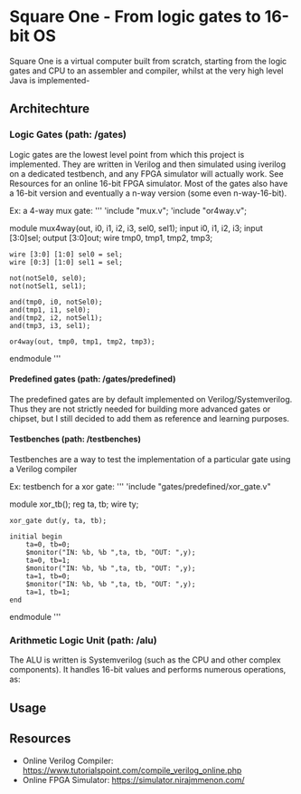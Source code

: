 # Square One - From logic gates to 16-bit OS
Square One is a virtual computer built from scratch, starting from the logic gates and CPU to an assembler and compiler, whilst at the very high level Java is implemented-

## Architechture

### Logic Gates (path: /gates)
Logic gates are the lowest level point from which this project is implemented. They are written in Verilog and then simulated using iverilog on a dedicated testbench, and any FPGA simulator will actually work. See Resources for an online 16-bit FPGA simulator.
Most of the gates also have a 16-bit version and eventually a n-way version (some even n-way-16-bit).

Ex: a 4-way mux gate:
'''
'include "mux.v";
'include "or4way.v";

module mux4way(out, i0, i1, i2, i3, sel0, sel1);
    input i0, i1, i2, i3;
    input [3:0]sel;
    output [3:0]out;
    wire tmp0, tmp1, tmp2, tmp3;

    wire [3:0] [1:0] sel0 = sel;
    wire [0:3] [1:0] sel1 = sel;

    not(notSel0, sel0);
    not(notSel1, sel1);

    and(tmp0, i0, notSel0);
    and(tmp1, i1, sel0);
    and(tmp2, i2, notSel1);
    and(tmp3, i3, sel1);

    or4way(out, tmp0, tmp1, tmp2, tmp3);

endmodule
'''

#### Predefined gates (path: /gates/predefined)
The predefined gates are by default implemented on Verilog/Systemverilog. Thus they are not strictly needed for building more advanced gates or chipset, but I still decided to add them as reference and learning purposes.

#### Testbenches (path: /testbenches)
Testbenches are a way to test the implementation of a particular gate using a Verilog compiler

Ex: testbench for a xor gate:
'''
'include "gates/predefined/xor_gate.v"

module xor_tb();
    reg ta, tb;
    wire ty;

    xor_gate dut(y, ta, tb);

    initial begin
        ta=0, tb=0;
        $monitor("IN: %b, %b ",ta, tb, "OUT: ",y);
        ta=0, tb=1;
        $monitor("IN: %b, %b ",ta, tb, "OUT: ",y);
        ta=1, tb=0;
        $monitor("IN: %b, %b ",ta, tb, "OUT: ",y);
        ta=1, tb=1;
    end
endmodule
'''

### Arithmetic Logic Unit (path: /alu)
The ALU is written is Systemverilog (such as the CPU and other complex components). It handles 16-bit values and performs numerous operations, as:



## Usage

## Resources
- Online Verilog Compiler:  https://www.tutorialspoint.com/compile_verilog_online.php
- Online FPGA Simulator:    https://simulator.nirajmmenon.com/